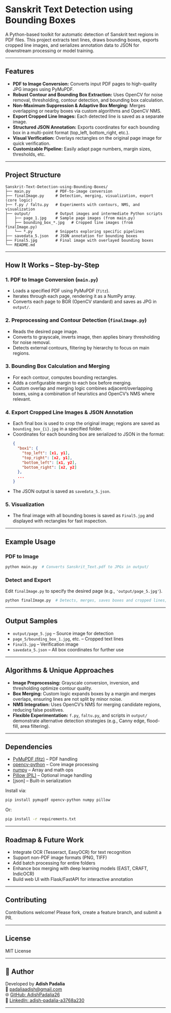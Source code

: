 # Sanskrit Text Detection using Bounding Boxes

A Python-based toolkit for automatic detection of Sanskrit text regions in PDF files. This project extracts text lines, draws bounding boxes, exports cropped line images, and serializes annotation data to JSON for downstream processing or model training.

---

## Features

- **PDF to Image Conversion:** Converts input PDF pages to high-quality JPG images using PyMuPDF.
- **Robust Contour and Bounding Box Extraction:** Uses OpenCV for noise removal, thresholding, contour detection, and bounding box calculation.
- **Non-Maximum Suppression & Adaptive Box Merging:** Merges overlapping or nearby boxes via custom algorithms and OpenCV NMS.
- **Export Cropped Line Images:** Each detected line is saved as a separate image.
- **Structured JSON Annotation:** Exports coordinates for each bounding box in a multi-point format (top_left, bottom_right, etc.).
- **Visual Verification:** Overlays rectangles on the original page image for quick verification.
- **Customizable Pipeline:** Easily adapt page numbers, margin sizes, thresholds, etc.

---

## Project Structure

```
Sanskrit-Text-Detection-using-Bounding-Boxes/
├── main.py           # PDF-to-image conversion
├── finalImage.py     # Detection, merging, visualization, export (core logic)
├── f.py / faltu.py   # Experiments with contours, NMS, and visualization
├── output/           # Output images and intermediate Python scripts
│   ├── page_1.jpg    # Sample page images (from main.py)
│   ├── bounding_box_*.jpg   # Cropped line images (from finalImage.py)
│   └── *.py          # Snippets exploring specific pipelines
├── savedata_5.json   # JSON annotation for bounding boxes
├── Final5.jpg        # Final image with overlayed bounding boxes
└── README.md
```

---

## How It Works – Step-by-Step

### 1. PDF to Image Conversion (`main.py`)
- Loads a specified PDF using PyMuPDF (`fitz`).
- Iterates through each page, rendering it as a NumPy array.
- Converts each page to BGR (OpenCV standard) and saves as JPG in `output/`.

### 2. Preprocessing and Contour Detection (`finalImage.py`)
- Reads the desired page image.
- Converts to grayscale, inverts image, then applies binary thresholding for noise removal.
- Detects external contours, filtering by hierarchy to focus on main regions.

### 3. Bounding Box Calculation and Merging
- For each contour, computes bounding rectangles.
- Adds a configurable margin to each box before merging.
- Custom overlap and merging logic combines adjacent/overlapping boxes, using a combination of heuristics and OpenCV’s NMS where relevant.

### 4. Export Cropped Line Images & JSON Annotation
- Each final box is used to crop the original image; regions are saved as `bounding_box_{i}.jpg` in a specified folder.
- Coordinates for each bounding box are serialized to JSON in the format:
  ```json
  {
    "box1": {
      "top_left": [x1, y1],
      "top_right": [x2, y1],
      "bottom_left": [x1, y2],
      "bottom_right": [x2, y2]
    },
    ...
  }
  ```
- The JSON output is saved as `savedata_5.json`.

### 5. Visualization
- The final image with all bounding boxes is saved as `Final5.jpg` and displayed with rectangles for fast inspection.

---

## Example Usage

### PDF to Image
```sh
python main.py  # Converts Sanskrit_Text.pdf to JPGs in output/
```

### Detect and Export
Edit `finalImage.py` to specify the desired page (e.g., `'output/page_5.jpg'`).
```sh
python finalImage.py  # Detects, merges, saves boxes and cropped lines, exports JSON
```

---

## Output Samples

- `output/page_5.jpg` – Source image for detection
- `page_5/bounding_box_1.jpg`, etc. – Cropped text lines
- `Final5.jpg` – Verification image
- `savedata_5.json` – All box coordinates for further use

---

## Algorithms & Unique Approaches

- **Image Preprocessing:** Grayscale conversion, inversion, and thresholding optimize contour quality.
- **Box Merging:** Custom logic expands boxes by a margin and merges overlaps, ensuring lines are not split by minor noise.
- **NMS Integration:** Uses OpenCV’s NMS for merging candidate regions, reducing false positives.
- **Flexible Experimentation:** `f.py`, `faltu.py`, and scripts in `output/` demonstrate alternative detection strategies (e.g., Canny edge, flood-fill, area filtering).

---

## Dependencies

- [PyMuPDF (fitz)](https://pymupdf.readthedocs.io/en/latest/) – PDF handling
- [opencv-python](https://opencv.org/) – Core image processing
- [numpy](https://numpy.org/) – Array and math ops
- [Pillow (PIL)](https://python-pillow.org/) – Optional image handling
- [json] – Built-in serialization

Install via:
```sh
pip install pymupdf opencv-python numpy pillow
```
Or:
```sh
pip install -r requirements.txt
```

---

## Roadmap & Future Work

- Integrate OCR (Tesseract, EasyOCR) for text recognition
- Support non-PDF image formats (PNG, TIFF)
- Add batch processing for entire folders
- Enhance box merging with deep learning models (EAST, CRAFT, IndicOCR)
- Build web UI with Flask/FastAPI for interactive annotation

---

## Contributing

Contributions welcome! Please fork, create a feature branch, and submit a PR.

---

## License

MIT License

---

## 👤 Author

Developed by **Adish Padalia**  
📧 padaliaadish@gmail.com  
🌐 [GitHub: AdishPadalia26](https://github.com/AdishPadalia26)  
🔗 [LinkedIn: adish-padalia-a3768a230](https://www.linkedin.com/in/adish-padalia-a3768a230/)

---
